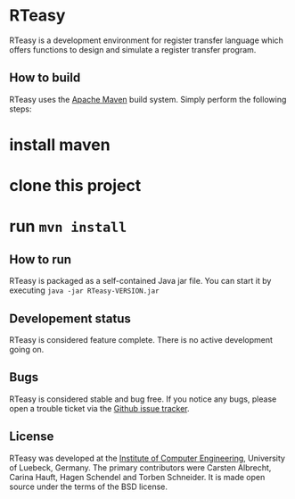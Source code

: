 RTeasy
===============

RTeasy is a development environment for register transfer language which
offers functions to design and simulate a register transfer program.

How to build
------------

RTeasy uses the [Apache Maven][maven] build system. Simply perform the following steps:

# install maven
# clone this project
# run ```mvn install```

How to run
----------

RTeasy is packaged as a self-contained Java jar file. You can start it by executing 
```java -jar RTeasy-VERSION.jar```

Developement status
-------------------

RTeasy is considered feature complete. There is no active development going on.

Bugs
----

RTeasy is considered stable and bug free. If you notice any bugs, please open a trouble ticket
via the [Github issue tracker][rteasy-github-issues].

License
-------

RTeasy was developed at the [Institute of Computer Engineering][iti], University of Luebeck, Germany.
The primary contributors were Carsten Albrecht, Carina Hauft, Hagen Schendel and Torben Schneider.
It is made open source under the terms of the BSD license.

[maven]:http://maven.apache.org/
[iti]:http://www.iti.uni-luebeck.de
[rteasy-github-issues]:https://github.com/iti-luebeck/rteasy/issues

